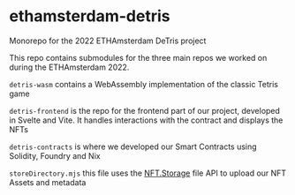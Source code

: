 # ethamsterdam-detris

Monorepo for the 2022 ETHAmsterdam DeTris project

This repo contains submodules for the three main repos we worked on during the ETHAmsterdam 2022.

`detris-wasm` contains a WebAssembly implementation of the classic Tetris game

`detris-frontend` is the repo for the frontend part of our project, developed in Svelte and Vite. It handles interactions with the contract and displays the NFTs

`detris-contracts` is where we developed our Smart Contracts using Solidity, Foundry and Nix

`storeDirectory.mjs` this file uses the [NFT.Storage](https://nft.storage/) file API to upload our NFT Assets and metadata
